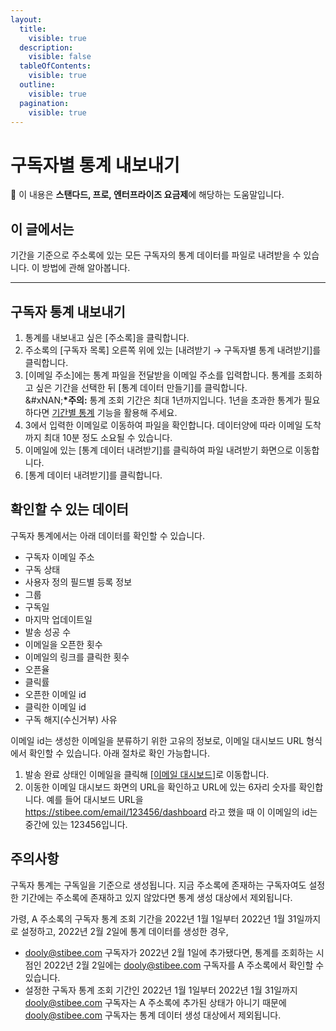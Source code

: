 ```yaml
---
layout:
  title:
    visible: true
  description:
    visible: false
  tableOfContents:
    visible: true
  outline:
    visible: true
  pagination:
    visible: true
---
```


# 구독자별 통계 내보내기

💬 이 내용은 **스탠다드, 프로, 엔터프라이즈 요금제**에 해당하는 도움말입니다.

## 이 글에서는 <a href="#h_01h9t1mqztxjj45748qz6f2bdx" id="h_01h9t1mqztxjj45748qz6f2bdx"></a>

기간을 기준으로 주소록에 있는 모든 구독자의 통계 데이터를 파일로 내려받을 수 있습니다. 이 방법에 관해 알아봅니다.

***

## 구독자 통계 내보내기 <a href="#h_01h9t1mqztmtzk1hqqh9fsg5e3" id="h_01h9t1mqztmtzk1hqqh9fsg5e3"></a>

1. 통계를 내보내고 싶은 \[주소록]을 클릭합니다.
2. 주소록의 \[구독자 목록] 오른쪽 위에 있는 \[내려받기 → 구독자별 통계 내려받기]를 클릭합니다.
3. \[이메일 주소]에는 통계 파일을 전달받을 이메일 주소를 입력합니다. 통계를 조회하고 싶은 기간을 선택한 뒤 \[통계 데이터 만들기]를 클릭합니다. \
   &#xNAN;**\*주의:** 통계 조회 기간은 최대 1년까지입니다. 1년을 초과한 통계가 필요하다면 [기간별 통계](broken-reference) 기능을 활용해 주세요.
4. 3에서 입력한 이메일로 이동하여 파일을 확인합니다. 데이터양에 따라 이메일 도착까지 최대 10분 정도 소요될 수 있습니다.
5. 이메일에 있는 \[통계 데이터 내려받기]를 클릭하여 파일 내려받기 화면으로 이동합니다.
6. \[통계 데이터 내려받기]를 클릭합니다.

## 확인할 수 있는 데이터 <a href="#h_01h9t1mqztphdc0p0b50gnnhtz" id="h_01h9t1mqztphdc0p0b50gnnhtz"></a>

구독자 통계에서는 아래 데이터를 확인할 수 있습니다.

* 구독자 이메일 주소
* 구독 상태
* 사용자 정의 필드별 등록 정보
* 그룹
* 구독일
* 마지막 업데이트일
* 발송 성공 수
* 이메일을 오픈한 횟수
* 이메일의 링크를 클릭한 횟수
* 오픈율
* 클릭률
* 오픈한 이메일 id
* 클릭한 이메일 id
* 구독 해지(수신거부) 사유

이메일 id는 생성한 이메일을 분류하기 위한 고유의 정보로, 이메일 대시보드 URL 형식에서 확인할 수 있습니다. 아래 절차로 확인 가능합니다.

1. 발송 완료 상태인 이메일을 클릭해 \[[이메일 대시보드](../../email/analytics/email-statistics-dashboard.md#h_01gfme4xxd8489xmgbb7wy9067)]로 이동합니다.&#x20;
2. 이동한 이메일 대시보드 화면의 URL을 확인하고 URL에 있는 6자리 숫자를 확인합니다. 예를 들어 대시보드 URL을 https://stibee.com/email/123456/dashboard 라고 했을 때 이 이메일의 id는 중간에 있는 123456입니다.

## 주의사항 <a href="#h_f6cd77167c" id="h_f6cd77167c"></a>

구독자 통계는 구독일을 기준으로 생성됩니다. 지금 주소록에 존재하는 구독자여도 설정한 기간에는 주소록에 존재하고 있지 않았다면 통계 생성 대상에서 제외됩니다.&#x20;

가령, A 주소록의 구독자 통계 조회 기간을 2022년 1월 1일부터 2022년 1월 31일까지로 설정하고, 2022년 2월 2일에 통계 데이터를 생성한 경우,

* dooly@stibee.com 구독자가 2022년 2월 1일에 추가됐다면, 통계를 조회하는 시점인 2022년 2월 2일에는 dooly@stibee.com 구독자를 A 주소록에서 확인할 수 있습니다.
* 설정한 구독자 통계 조회 기간인 2022년 1월 1일부터 2022년 1월 31일까지 dooly@stibee.com 구독자는 A 주소록에 추가된 상태가 아니기 때문에 dooly@stibee.com 구독자는 통계 데이터 생성 대상에서 제외됩니다.
